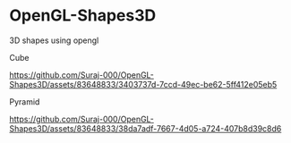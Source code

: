 # OpenGL-Shapes3D
3D shapes using opengl 

Cube

https://github.com/Suraj-000/OpenGL-Shapes3D/assets/83648833/3403737d-7ccd-49ec-be62-5ff412e05eb5

Pyramid

https://github.com/Suraj-000/OpenGL-Shapes3D/assets/83648833/38da7adf-7667-4d05-a724-407b8d39c8d6
